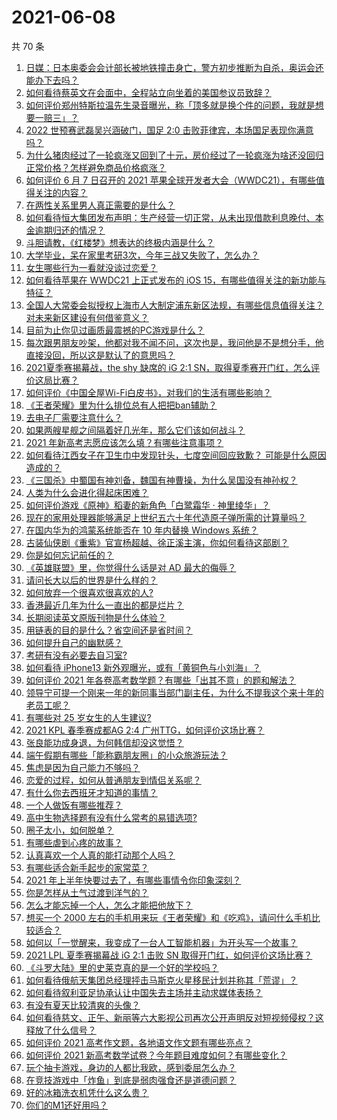 # 2021-06-08

共 70 条

<!-- BEGIN -->
<!-- 最后更新时间 Tue Jun 08 2021 07:24:50 GMT+0800 (China Standard Time) -->

1. [日媒：日本奥委会会计部长被地铁撞击身亡，警方初步推断为自杀，奥运会还能办下去吗？](https://www.zhihu.com/question/463640863)
2. [如何看待蔡英文在会面中，全程站立向坐着的美国参议员致辞？](https://www.zhihu.com/question/463513769)
3. [如何评价郑州特斯拉温先生录音曝光，称「顶多就是换个件的问题，我就是想要一赔三」？](https://www.zhihu.com/question/463510939)
4. [2022 世预赛武磊吴兴涵破门，国足 2:0
   击败菲律宾，本场国足表现你满意吗？](https://www.zhihu.com/question/463795476)
5. [为什么猪肉经过了一轮疯涨又回到了十元，房价经过了一轮疯涨为啥还没回归正常价格？怎样避免商品价格疯涨？](https://www.zhihu.com/question/463497801)
6. [如何评价 6 月 7 日召开的 2021
   苹果全球开发者大会（WWDC21），有哪些值得关注的内容？](https://www.zhihu.com/question/463764581)
7. [在两性关系里男人真正需要的是什么？](https://www.zhihu.com/question/319606888)
8. [如何看待恒大集团发布声明：生产经营一切正常，从未出现借款利息晚付、本金逾期归还的情况？](https://www.zhihu.com/question/463617349)
9. [斗胆请教，《红楼梦》想表达的终极内涵是什么？](https://www.zhihu.com/question/54833966)
10. [大学毕业，呆在家里考研3次，今年三战又失败了，怎么办？](https://www.zhihu.com/question/41692093)
11. [女生哪些行为一看就没谈过恋爱？](https://www.zhihu.com/question/274051741)
12. [如何看待苹果在 WWDC21 上正式发布的 iOS
    15，有哪些值得关注的新功能与特征？](https://www.zhihu.com/question/463789707)
13. [全国人大常委会拟授权上海市人大制定浦东新区法规，有哪些信息值得关注？对未来新区建设有何借鉴意义？](https://www.zhihu.com/question/463693326)
14. [目前为止你见过画质最震撼的PC游戏是什么？](https://www.zhihu.com/question/334549140)
15. [每次跟男朋友吵架，他都对我不闻不问，这次也是，我问他是不是想分手，他直接没回，所以这是默认了的意思吗？](https://www.zhihu.com/question/303113863)
16. [2021夏季赛揭幕战，the shy 缺席的 iG 2:1
    SN，取得夏季赛开门红，怎么评价这局比赛？](https://www.zhihu.com/question/463714199)
17. [如何评价《中国全屋Wi-Fi白皮书》，对我们的生活有哪些影响？](https://www.zhihu.com/question/463705015)
18. [《王者荣耀》里为什么排位总有人把把ban辅助？](https://www.zhihu.com/question/461168119)
19. [去电子厂需要注意什么？](https://www.zhihu.com/question/455726048)
20. [如果两艘星舰之间隔着好几光年，那么它们该如何战斗？](https://www.zhihu.com/question/462878987)
21. [2021 年新高考志愿应该怎么填？有哪些注意事项？](https://www.zhihu.com/question/450148450)
22. [如何看待江西女子在卫生巾中发现针头，七度空间回应致歉？
    可能是什么原因造成的？](https://www.zhihu.com/question/463438703)
23. [《三国杀》中蜀国有神刘备，魏国有神曹操，为什么吴国没有神孙权？](https://www.zhihu.com/question/463422109)
24. [人类为什么会进化得起床困难？](https://www.zhihu.com/question/463105583)
25. [如何评价游戏《原神》稻妻的新角色「白鹭霜华 · 神里绫华」？](https://www.zhihu.com/question/463721778)
26. [现在的家用处理器能够满足上世纪五六十年代造原子弹所需的计算量吗？](https://www.zhihu.com/question/463181858)
27. [在国内华为的鸿蒙系统能否在 10 年内替换 Windows
    系统？](https://www.zhihu.com/question/462366986)
28. [古装仙侠剧《重紫》官宣杨超越、徐正溪主演，你如何看待这部剧？](https://www.zhihu.com/question/463617982)
29. [你是如何忘记前任的？](https://www.zhihu.com/question/462186615)
30. [《英雄联盟》里，你觉得什么话是对 AD 最大的侮辱？](https://www.zhihu.com/question/457722320)
31. [请问长大以后的世界是什么样的？](https://www.zhihu.com/question/462575562)
32. [如何放弃一个很喜欢很喜欢的人?](https://www.zhihu.com/question/461564379)
33. [香港最近几年为什么一直出的都是烂片？](https://www.zhihu.com/question/462877536)
34. [长期阅读英文原版刊物是什么体验？](https://www.zhihu.com/question/264023044)
35. [用链表的目的是什么？省空间还是省时间？](https://www.zhihu.com/question/31082722)
36. [如何提升自己的幽默感？](https://www.zhihu.com/question/19568671)
37. [考研有没有必要去自习室?](https://www.zhihu.com/question/407177379)
38. [如何看待 iPhone13 新外观曝光，或有「黄铜色与小刘海」？](https://www.zhihu.com/question/463358441)
39. [如何评价 2021
    年各卷高考数学题？有哪些「出其不意」的题和解法？](https://www.zhihu.com/question/463527743)
40. [领导宁可提一个刚来一年的新同事当部门副主任，为什么不提我这个来十年的老员工呢？](https://www.zhihu.com/question/458785731)
41. [有哪些对 25 岁女生的人生建议?](https://www.zhihu.com/question/447599541)
42. [2021 KPL 春季赛成都AG 2:4
    广州TTG，如何评价这场比赛？](https://www.zhihu.com/question/463484387)
43. [张良能功成身退，为何韩信却没这觉悟？](https://www.zhihu.com/question/440992178)
44. [端午假期有哪些「能称霸朋友圈」的小众旅游玩法？](https://www.zhihu.com/question/463262656)
45. [焦虑是因为自己能力不够吗？](https://www.zhihu.com/question/313138680)
46. [恋爱的过程，如何从普通朋友到情侣关系呢？](https://www.zhihu.com/question/25316274)
47. [有什么你去西班牙才知道的事情？](https://www.zhihu.com/question/340140889)
48. [一个人做饭有哪些推荐？](https://www.zhihu.com/question/24523223)
49. [高中生物选择题有没有什么常考的易错选项?](https://www.zhihu.com/question/447231694)
50. [圈子太小，如何脱单？](https://www.zhihu.com/question/28757606)
51. [有哪些虐到心疼的故事？](https://www.zhihu.com/question/459608042)
52. [认真喜欢一个人真的能打动那个人吗？](https://www.zhihu.com/question/371261725)
53. [有哪些适合新手起步的家常菜？](https://www.zhihu.com/question/28304820)
54. [2021 年上半年快要过去了，有哪些事情令你印象深刻？](https://www.zhihu.com/question/463406631)
55. [你是怎样从土气过渡到洋气的？](https://www.zhihu.com/question/267705489)
56. [怎么才能忘掉一个人，怎么才能把他放下？](https://www.zhihu.com/question/462483327)
57. [想买一个 2000
    左右的手机用来玩《王者荣耀》和《吃鸡》，请问什么手机比较适合？](https://www.zhihu.com/question/458078419)
58. [如何以「一觉醒来，我变成了一台人工智能机器」为开头写一个故事？](https://www.zhihu.com/question/462394457)
59. [2021 LPL 夏季赛揭幕战 iG 2:1 击败 SN
    取得开门红，如何评价这场比赛？](https://www.zhihu.com/question/463732484)
60. [《斗罗大陆》里的史莱克真的是一个好的学校吗？](https://www.zhihu.com/question/401677351)
61. [如何看待俄航天集团总经理抨击马斯克火星移民计划并称其「荒谬」？](https://www.zhihu.com/question/463587174)
62. [如何看待叙利亚足协承认让中国失去主场并主动求媒体表扬？](https://www.zhihu.com/question/463409034)
63. [有没有夏天比较清爽的头像？](https://www.zhihu.com/question/456333095)
64. [如何看待慈文、正午、新丽等六大影视公司再次公开声明反对短视频侵权？这释放了什么信号？](https://www.zhihu.com/question/463579622)
65. [如何评价 2021 高考作文题，各地语文作文题有哪些亮点？](https://www.zhihu.com/question/463569578)
66. [如何评价 2021
    新高考数学试卷？今年题目难度如何？有哪些变化？](https://www.zhihu.com/question/463698634)
67. [玩个抽卡游戏，身边的人都比我欧，感到委屈怎么办？](https://www.zhihu.com/question/462515325)
68. [在竞技游戏中「炸鱼」到底是弱肉强食还是道德问题？](https://www.zhihu.com/question/307041782)
69. [好的冰箱洗衣机凭什么这么贵？](https://www.zhihu.com/question/463416036)
70. [你们的M1还好用吗？](https://www.zhihu.com/question/447835410)

<!-- END -->
